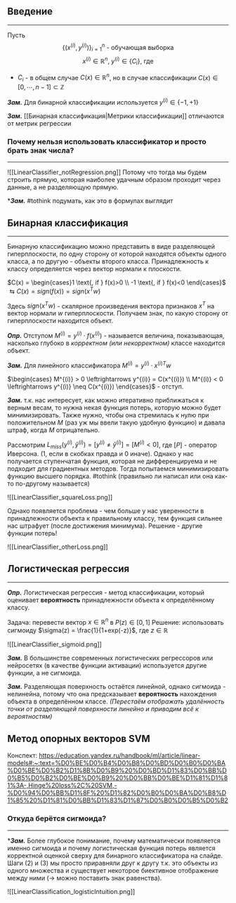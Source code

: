 ## Введение
---
Пусть
$$\{(x^{(i)}, y^{(i)})\}_{i=1}^n \text{ - обучающая выборка}$$
$$x^{(i)}\in\mathbb{R}^n \text{, } y^{(i)}\in\{C_i\} \text{, где}$$
- $C_i$ - в общем случае  $C(x)\in \mathbb{R}^n$, но в случае классификации $C(x)\in[0,\cdots, n-1]\subset \mathbb{Z}$ 

***Зам.*** Для бинарной классификации используется $y^{(i)}\in\{-1, +1\}$

***Зам.*** [[Бинарная классификация|Метрики классификации]]  отличаются от метрик регрессии

### Почему нельзя использовать классификатор и просто брать знак числа?
---
![[LinearClassifier_notRegression.png]]
Потому что тогда мы будем строить прямую, которая наиболее удачным образом проходит через данные, а не разделяющую прямую. 

****Зам.*** #tothink  подумать, как это в формулах выглядит


## Бинарная классификация
---
Бинарную классификацию можно представить в виде разделяющей гиперплоскости, по одну сторону от которой находятся объекты одного класса, а по другую - объекты второго класса. Принадлежность к классу определяется через вектор нормали к плоскости. 

$C(x) = \begin{cases}1 \text{, if } f(x)>0 \\ -1 \text{, if } f(x)<0 \end{cases}$ $\leftrightarrows C(x) = sign(f(x)) = sign(x^Tw)$

Здесь $sign(x^Tw)$ - скалярное произведения вектора признаков $x^T$ на вектор нормали $w$ гиперплоскости. Получаем знак, по какую сторону от гиперплоскости находится объект. 

***Опр.*** Отступом $M^{(i)} = y^{(i)} \cdot f(x^{(i)})$ - называется величина, показывающая, насколько глубоко в *корректном (или некорректном)* классе находится объект.

***Зам.*** Для линейного классификатора $M^{(i)} = y^{(i)} \cdot x^{(i)T}w$ 

$\begin{cases} M^{(i)} > 0 \leftrightarrows y^{(i)} = C(x^{(i)}) \\ M^{(i)} < 0 \leftrightarrows y^{(i)} \neq C(x^{(i)}) \end{cases}$ - отступ.

***Зам.*** т.к. нас интересует, как можно итеративно приближаться к верным весам, то нужна некая функция потерь, которую можно будет минимизировать. Также нужно, чтобы она стремилась к нулю при положительном $M$ (раз уж мы ввели такую удобную функцию) и давала штраф, когда $M$ отрицательно.

Рассмотрим $L_{miss}(y^{(i)}, \hat{y}^{(i)}) = [y^{(i)} \neq \hat{y}^{(i)}] = [M^{(i)} < 0]$, где $[P]$ - оператор Иверсона. (1, если в скобках правда и 0 иначе). Однако у нас получается ступенчатая функция, которая не дифференцируема и не подходит для градиентных методов. Тогда попытаемся минимизировать функцию высшего порядка. #tothink (правильно ли написал или она как-то по-другому называется)

![[LinearClassifier_squareLoss.png]]

Однако появляется проблема - чем больше у нас уверенности в принадлежности объекта к правильному классу, тем функция сильнее нас штрафует (после достижения минимума). Решение - другие функции потерь!

![[LinearClassifier_otherLoss.png]]

## Логистическая регрессия
---
***Опр.*** Логистическая регрессия - метод классификации, который оценивает **вероятность** принадлежности объекта к определённому классу.

Задача: перевести вектор $x \in\mathbb{R}^n$ в $P(z) \in[0, 1]$
Решение: использовать сигмоиду $\sigma(z) = \frac{1}{1+exp(-z)}$, где $z \in \mathbb{R}$ 

![[LinearClassifier_sigmoid.png]]

***Зам.*** В большинстве современных логистических регрессоров или нейросетях (в качестве функции активации) используется другие функции, а не сигмоида.

***Зам.*** Разделяющая поверхность остаётся линейной, однако сигмоида - нелинейна, потому что она предсказывает **вероятность** нахождения объекта в определённом классе. *(Перестаём отображать удалённость точки от разделяющей поверхности линейно и приводим всё к вероятностям)*

## Метод опорных векторов  SVM
Конспект: https://education.yandex.ru/handbook/ml/article/linear-models#:~:text=%D0%BE%D0%B4%D0%B8%D0%BD%D0%B0%D0%BA%D0%BE%D0%B2%D1%8B%D0%B9%20%D0%BD%D1%83%D0%BB%D0%B5%D0%B2%D0%BE%D0%B9%20%D0%BB%D0%BE%D1%81%D1%81%3A-,Hinge%20loss%2C%20SVM,-%D0%94%D0%BB%D1%8F%20%D1%82%D0%B0%D0%BA%D0%B8%D1%85%20%D1%81%D0%BB%D1%83%D1%87%D0%B0%D0%B5%D0%B2
### Откуда берётся сигмоида?
---
****Зам.*** Более глубокое понимание, почему математически появляется именно сигмоида и почему логистическая функция потерь является корректной оценкой сверху для бинарного классификатора на слайде. Шаги (2) и (3) мы просто приравняли друг к другу т.к. это объекты из одного множества и существует некоторое биективное отображение между ними (-> можно поставить знак равенства).

![[LinearClassification_logisticIntuition.png]]
